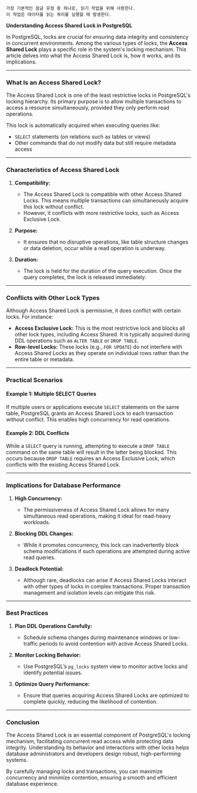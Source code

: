 ```text
가장 기본적인 잠금 유형 중 하나로, 읽기 작업을 위해 사용한다.
이 작업은 데이터를 읽는 쿼리를 실행할 때 발생한다.
```

**Understanding Access Shared Lock in PostgreSQL**

In PostgreSQL, locks are crucial for ensuring data integrity and consistency in concurrent environments. Among the various types of locks, the **Access Shared Lock** plays a specific role in the system's locking mechanism. This article delves into what the Access Shared Lock is, how it works, and its implications.

---

### What Is an Access Shared Lock?

The Access Shared Lock is one of the least restrictive locks in PostgreSQL's locking hierarchy. Its primary purpose is to allow multiple transactions to access a resource simultaneously, provided they only perform read operations.

This lock is automatically acquired when executing queries like:

- `SELECT` statements (on relations such as tables or views)
- Other commands that do not modify data but still require metadata access

---

### Characteristics of Access Shared Lock

1. **Compatibility:**
   - The Access Shared Lock is compatible with other Access Shared Locks. This means multiple transactions can simultaneously acquire this lock without conflict.
   - However, it conflicts with more restrictive locks, such as Access Exclusive Lock.

2. **Purpose:**
   - It ensures that no disruptive operations, like table structure changes or data deletion, occur while a read operation is underway.

3. **Duration:**
   - The lock is held for the duration of the query execution. Once the query completes, the lock is released immediately.

---

### Conflicts with Other Lock Types

Although Access Shared Lock is permissive, it does conflict with certain locks. For instance:

- **Access Exclusive Lock:** This is the most restrictive lock and blocks all other lock types, including Access Shared. It is typically acquired during DDL operations such as `ALTER TABLE` or `DROP TABLE`.
- **Row-level Locks:** These locks (e.g., `FOR UPDATE`) do not interfere with Access Shared Locks as they operate on individual rows rather than the entire table or metadata.

---

### Practical Scenarios

#### Example 1: Multiple SELECT Queries
If multiple users or applications execute `SELECT` statements on the same table, PostgreSQL grants an Access Shared Lock to each transaction without conflict. This enables high concurrency for read operations.

#### Example 2: DDL Conflicts
While a `SELECT` query is running, attempting to execute a `DROP TABLE` command on the same table will result in the latter being blocked. This occurs because `DROP TABLE` requires an Access Exclusive Lock, which conflicts with the existing Access Shared Lock.

---

### Implications for Database Performance

1. **High Concurrency:**
   - The permissiveness of Access Shared Lock allows for many simultaneous read operations, making it ideal for read-heavy workloads.

2. **Blocking DDL Changes:**
   - While it promotes concurrency, this lock can inadvertently block schema modifications if such operations are attempted during active read queries.

3. **Deadlock Potential:**
   - Although rare, deadlocks can arise if Access Shared Locks interact with other types of locks in complex transactions. Proper transaction management and isolation levels can mitigate this risk.

---

### Best Practices

1. **Plan DDL Operations Carefully:**
   - Schedule schema changes during maintenance windows or low-traffic periods to avoid contention with active Access Shared Locks.

2. **Monitor Locking Behavior:**
   - Use PostgreSQL’s `pg_locks` system view to monitor active locks and identify potential issues.

3. **Optimize Query Performance:**
   - Ensure that queries acquiring Access Shared Locks are optimized to complete quickly, reducing the likelihood of contention.

---

### Conclusion

The Access Shared Lock is an essential component of PostgreSQL's locking mechanism, facilitating concurrent read access while protecting data integrity. Understanding its behavior and interactions with other locks helps database administrators and developers design robust, high-performing systems.

By carefully managing locks and transactions, you can maximize concurrency and minimize contention, ensuring a smooth and efficient database experience.


